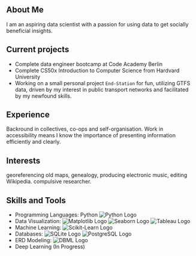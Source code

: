 ## About Me

I am an aspiring data scientist with a passion for using data to get socially beneficial insights.

## Current projects
- Complete data engineer bootcamp at Code Academy Berlin
- Complete CS50x Introduction to Computer Science from Hardvard University
- Working on a small personal project `End-Station` for fun, utilizing GTFS data, driven by my interest in public transport networks and facilitated by my newfound skills.

## Experience

Backround in collectives, co-ops and self-organisation. Work in accessibility means I know the importance of presenting information efficiently and clearly. 

## Interests

georeferencing old maps, genealogy, producing electronic music, editing Wikipedia. 
compulsive researcher.

## Skills and Tools

- Programming Languages: Python ![Python Logo](https://upload.wikimedia.org/wikipedia/commons/c/c3/Python-logo-notext.svg)
- Data Visualization: ![Matplotlib Logo](https://upload.wikimedia.org/wikipedia/commons/0/01/Created_with_Matplotlib-logo.svg) ![Seaborn Logo](https://seaborn.pydata.org/_static/logo-small-lightbg.svg) ![Tableau Logo](https://upload.wikimedia.org/wikipedia/commons/4/4a/Tableau_Logo.png)
- Machine Learning: ![Scikit-Learn Logo](https://upload.wikimedia.org/wikipedia/commons/0/05/Scikit_learn_logo_small.svg)
- Databases: ![SQLite Logo](https://upload.wikimedia.org/wikipedia/commons/3/38/SQLite370.svg) ![PostgreSQL Logo](https://upload.wikimedia.org/wikipedia/commons/2/29/Postgresql_elephant.svg)
- ERD Modeling: ![DBML Logo](https://www.dbml.org/img/dbml-owl-small.svg)
- Deep Learning (In Progress)
